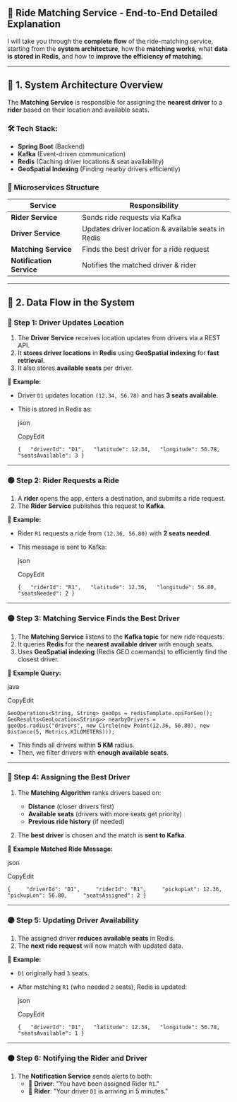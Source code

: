 ## **🚀 Ride Matching Service - End-to-End Detailed Explanation**

I will take you through the **complete flow** of the ride-matching service, starting from the **system architecture**, how the **matching works**, what **data is stored in Redis**, and how to **improve the efficiency of matching**.

---

## **📌 1. System Architecture Overview**

The **Matching Service** is responsible for assigning the **nearest driver** to a **rider** based on their location and available seats.

### **🛠️ Tech Stack:**

- **Spring Boot** (Backend)
- **Kafka** (Event-driven communication)
- **Redis** (Caching driver locations & seat availability)
- **GeoSpatial Indexing** (Finding nearby drivers efficiently)

### **📂 Microservices Structure**

|**Service**|**Responsibility**|
|---|---|
|**Rider Service**|Sends ride requests via Kafka|
|**Driver Service**|Updates driver location & available seats in Redis|
|**Matching Service**|Finds the best driver for a ride request|
|**Notification Service**|Notifies the matched driver & rider|

---

## **📌 2. Data Flow in the System**

### **🔵 Step 1: Driver Updates Location**

1. The **Driver Service** receives location updates from drivers via a REST API.
2. It **stores driver locations** in **Redis** using **GeoSpatial indexing** for **fast retrieval**.
3. It also stores **available seats** per driver.

📌 **Example:**

- Driver `D1` updates location `(12.34, 56.78)` and has **3 seats available**.
- This is stored in Redis as:
    
    json
    
    CopyEdit
    
    `{   "driverId": "D1",   "latitude": 12.34,   "longitude": 56.78,   "seatsAvailable": 3 }`
    

---

### **🟢 Step 2: Rider Requests a Ride**

1. A **rider** opens the app, enters a destination, and submits a ride request.
2. The **Rider Service** publishes this request to **Kafka**.

📌 **Example:**

- Rider `R1` requests a ride from `(12.36, 56.80)` with **2 seats needed**.
- This message is sent to Kafka:
    
    json
    
    CopyEdit
    
    `{   "riderId": "R1",   "latitude": 12.36,   "longitude": 56.80,   "seatsNeeded": 2 }`
    

---

### **🟡 Step 3: Matching Service Finds the Best Driver**

1. The **Matching Service** listens to the **Kafka topic** for new ride requests.
2. It queries **Redis** for the **nearest available driver** with enough seats.
3. Uses **GeoSpatial indexing** (Redis GEO commands) to efficiently find the closest driver.

📌 **Example Query:**

java

CopyEdit

`GeoOperations<String, String> geoOps = redisTemplate.opsForGeo(); GeoResults<GeoLocation<String>> nearbyDrivers = geoOps.radius("drivers", new Circle(new Point(12.36, 56.80), new Distance(5, Metrics.KILOMETERS)));`

- This finds all drivers within **5 KM** radius.
- Then, we filter drivers with **enough available seats**.

---

### **🔴 Step 4: Assigning the Best Driver**

1. The **Matching Algorithm** ranks drivers based on:
    
    - **Distance** (closer drivers first)
    - **Available seats** (drivers with more seats get priority)
    - **Previous ride history** (if needed)
2. The **best driver** is chosen and the match is **sent to Kafka**.
    

📌 **Example Matched Ride Message:**

json

CopyEdit

`{     "driverId": "D1",     "riderId": "R1",     "pickupLat": 12.36,     "pickupLon": 56.80,     "seatsAssigned": 2 }`

---

### **🟣 Step 5: Updating Driver Availability**

1. The assigned driver **reduces available seats** in Redis.
2. The **next ride request** will now match with updated data.

📌 **Example:**

- `D1` originally had `3` seats.
- After matching `R1` (who needed `2` seats), Redis is updated:
    
    json
    
    CopyEdit
    
    `{   "driverId": "D1",   "latitude": 12.34,   "longitude": 56.78,   "seatsAvailable": 1 }`
    

---

### **🟠 Step 6: Notifying the Rider and Driver**

1. The **Notification Service** sends alerts to both:
    - 🚗 **Driver**: "You have been assigned Rider `R1`."
    - 👤 **Rider**: "Your driver `D1` is arriving in 5 minutes."